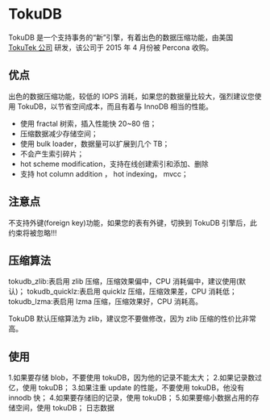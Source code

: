 # TokuDB

TokuDB 是一个支持事务的“新”引擎，有着出色的数据压缩功能，由美国 [TokuTek 公司](http://www.tokutek.com/) 研发，该公司于 2015 年 4 月份被 Percona 收购。

## 优点

出色的数据压缩功能，较低的 IOPS 消耗，如果您的数据量比较大，强烈建议您使用 TokuDB，以节省空间成本，而且有着与 InnoDB 相当的性能。

- 使用 fractal 树索，插入性能快 20~80 倍；
- 压缩数据减少存储空间；
- 使用 bulk loader，数据量可以扩展到几个 TB；
- 不会产生索引碎片；
- hot scheme modification，支持在线创建索引和添加、删除
- 支持 hot column addition ， hot indexing， mvcc；

## 注意点

不支持外键(foreign key)功能，如果您的表有外键，切换到 TokuDB 引擎后，此约束将被忽略!!!

## 压缩算法

tokudb_zlib:表启用 zlib 压缩，压缩效果偏中，CPU 消耗偏中，建议使用(默认)；
tokudb_quicklz:表启用 quicklz 压缩，压缩效果差，CPU 消耗低；
tokudb_lzma:表启用 lzma 压缩，压缩效果好，CPU 消耗高。

TokuDB 默认压缩算法为 zlib，建议您不要做修改，因为 zlib 压缩的性价比非常高。

## 使用

1.如果要存储 blob，不要使用 tokuDB，因为他的记录不能太大； 2.如果记录数过亿，使用 tokuDB； 3.如果注重 update 的性能，不要使用 tokuDB，他没有 innodb 快； 4.如果要存储旧的记录，使用 tokuDB； 5.如果要缩小数据占用的存储空间，使用 tokuDB；
日志数据
